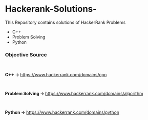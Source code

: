 # Hackerank-Solutions-
This Repository contains solutions of HackerRank Problems
- C++
- Problem Solving
- Python

### Objective Source 
<br>

<b> C++  -> </b> https://www.hackerrank.com/domains/cpp

<br>

<b> Problem Solving -> </b> https://www.hackerrank.com/domains/algorithm

<br>

<b> Python -></b> https://www.hackerrank.com/domains/python


<br>


